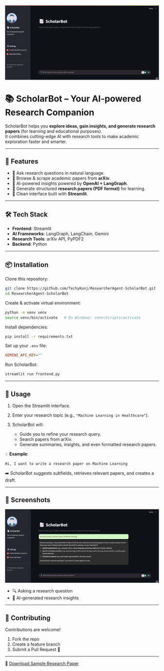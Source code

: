 ![ScholarBot UI](photo/P1.png)
# 📚 ScholarBot – Your AI-powered Research Companion  

ScholarBot helps you **explore ideas, gain insights, and generate research papers** (for learning and educational purposes).  
It combines cutting-edge AI with research tools to make academic exploration faster and smarter.  

---

## 🚀 Features  

- 🔎 Ask research questions in natural language.  
- 📑 Browse & scrape academic papers from **arXiv**.  
- 🤖 AI-powered insights powered by **OpenAI + LangGraph**.  
- 📝 Generate structured **research papers (PDF format)** for learning.  
- 🎨 Clean interface built with **Streamlit**.  

---

## 🛠️ Tech Stack  

- **Frontend**: Streamlit  
- **AI Frameworks**: LangGraph, LangChain, Gemini  
- **Research Tools**: arXiv API, PyPDF2  
- **Backend**: Python  

---

## 📦 Installation  

Clone this repository:  
```bash
git clone https://github.com/TechyKunj/ResearcherAgent-ScholarBot.git
cd ResearcherAgent-ScholarBot
````

Create & activate virtual environment:

```bash
python -m venv venv
source venv/bin/activate   # On Windows: venv\Scripts\activate
```

Install dependencies:

```bash
pip install -r requirements.txt
```

Set up your `.env` file:

```ini
GEMINI_API_KEY=""
```

Run ScholarBot:

```bash
streamlit run frontend.py
```

---

## 🎯 Usage

1. Open the Streamlit interface.
2. Enter your research topic (e.g., `"Machine Learning in Healthcare"`).
3. ScholarBot will:

   * Guide you to refine your research query.
   * Search papers from arXiv.
   * Generate summaries, insights, and even formatted research papers.

💡 **Example**:

```text
Hi, I want to write a research paper on Machine Learning
```

➡️ ScholarBot suggests subfields, retrieves relevant papers, and creates a draft.

---

## 📸 Screenshots
![ScholarBot UI](photo/P2.png)
* 🔍 Asking a research question
* 📑 AI-generated research insights

---

## 🤝 Contributing

Contributions are welcome!

1. Fork the repo
2. Create a feature branch
3. Submit a Pull Request 🚀

---
📄 [Download Sample Research Paper](Output/Sample_Paper.pdf)
